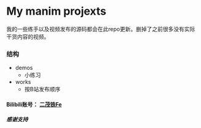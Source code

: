 # My manim projexts
我的一些练手以及视频发布的源码都会在此repo更新。删掉了之前很多没有实际干货内容的视频。
### 结构
* demos
  * 小练习
* works
  * 按B站发布顺序

#### Bilibili账号： [二茂铁Fe](https://space.bilibili.com/291216757)

##### 感谢支持